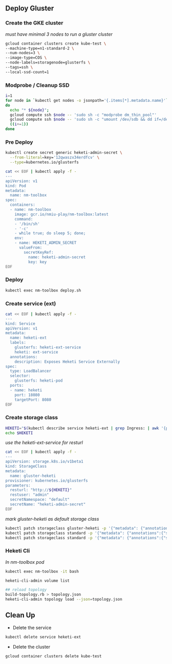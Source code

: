 ## Deploy Gluster

### Create the GKE cluster

_must have minimal 3 nodes to run a gluster cluster_

```sh
gcloud container clusters create kube-test \
--machine-type=n1-standard-2 \
--num-nodes=3 \
--image-type=COS \
--node-labels=storagenode=glusterfs \
--tags=ssh \
--local-ssd-count=1
```

### Modprobe / Cleanup SSD

```sh
i=1
for node in `kubectl get nodes -o jsonpath='{.items[*].metadata.name}'`;
do
  echo "* ${node}";
  gcloud compute ssh $node -- 'sudo sh -c "modprobe dm_thin_pool"'
  gcloud compute ssh $node -- 'sudo sh -c "umount /dev/sdb && dd if=/dev/zero of=/dev/sdb bs=512 count=100"'
  ((i+=1))
done
```

### Pre Deploy

```sh
kubectl create secret generic heketi-admin-secret \
  --from-literal=key='12qwaszx34erdfcv' \
  --type=kubernetes.io/glusterfs
```

```sh
cat << EOF | kubectl apply -f -
---
apiVersion: v1
kind: Pod
metadata:
  name: nm-toolbox
spec:
  containers:
  - name: nm-toolbox
    image: gcr.io/nmiu-play/nm-toolbox:latest
    command:
    - '/bin/sh'
    - '-c'
    - while true; do sleep 5; done;
    env:
    - name: HEKETI_ADMIN_SECRET
      valueFrom:
        secretKeyRef:
          name: heketi-admin-secret
          key: key
EOF
```

### Deploy

```sh
kubectl exec nm-toolbox deploy.sh
```

### Create service (ext)

```sh
cat << EOF | kubectl apply -f -
---
kind: Service
apiVersion: v1
metadata:
  name: heketi-ext
  labels:
    glusterfs: heketi-ext-service
    heketi: ext-service
  annotations:
    description: Exposes Heketi Service Externally
spec:
  type: LoadBalancer
  selector:
    glusterfs: heketi-pod
  ports:
  - name: heketi
    port: 18080
    targetPort: 8080
EOF
```

### Create storage class

```sh
HEKETI="$(kubectl describe service heketi-ext | grep Ingress: | awk '{print $3}'):18080"
echo $HEKETI
```
_use the heketi-ext-service for resturl_

```sh
cat << EOF | kubectl apply -f -
---
apiVersion: storage.k8s.io/v1beta1
kind: StorageClass
metadata:
  name: gluster-heketi
provisioner: kubernetes.io/glusterfs
parameters:
  resturl: "http://${HEKETI}"
  restuser: "admin"
  secretNamespace: "default"
  secretName: "heketi-admin-secret"
EOF
```
_mark gluster-heketi as default storage class_

```sh
kubectl patch storageclass gluster-heketi -p '{"metadata": {"annotations":{"storageclass.kubernetes.io/is-default-class":"true"}}}'
kubectl patch storageclass standard -p '{"metadata": {"annotations":{"storageclass.kubernetes.io/is-default-class":"false"}}}'
kubectl patch storageclass standard -p '{"metadata": {"annotations":{"storageclass.beta.kubernetes.io/is-default-class":"false"}}}'
```

### Heketi Cli

_In nm-toolbox pod_

```sh
kubectl exec nm-toolbox -it bash
```

```sh
heketi-cli-admin volume list

## reload topology
build-topology.rb > topology.json
heketi-cli-admin topology load --json=topology.json
```

## Clean Up

* Delete the service
```sh
kubectl delete service heketi-ext
```

* Delete the cluster
```sh
gcloud container clusters delete kube-test
```
